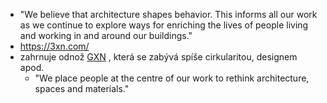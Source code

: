 - "We believe that architecture shapes behavior. This informs all our work as we continue to explore ways for enriching the lives of people living and working in and around our buildings."
- https://3xn.com/
- zahrnuje odnož [GXN](https://gxn.3xn.com/) , která se zabývá spíše cirkularitou, designem apod.
	- "We place people at the centre of our work to rethink architecture, spaces and materials."